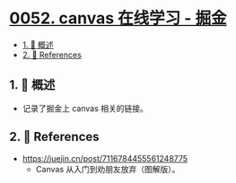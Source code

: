 # [0052. canvas 在线学习 - 掘金](https://github.com/Tdahuyou/TNotes.canvas/tree/main/notes/0052.%20canvas%20%E5%9C%A8%E7%BA%BF%E5%AD%A6%E4%B9%A0%20-%20%E6%8E%98%E9%87%91)

<!-- region:toc -->

- [1. 📝 概述](#1--概述)
- [2. 🔗 References](#2--references)

<!-- endregion:toc -->

## 1. 📝 概述

- 记录了掘金上 canvas 相关的链接。

## 2. 🔗 References

- https://juejin.cn/post/7116784455561248775
  - Canvas 从入门到劝朋友放弃（图解版）。
